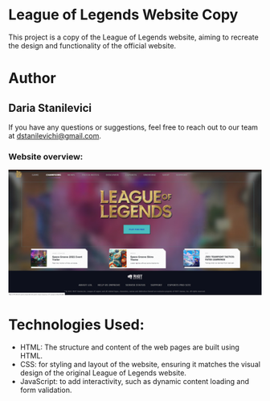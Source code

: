 # League of Legends Website Copy

This project is a copy of the League of Legends website, aiming to recreate the design and functionality of the official website. 

# Author
## Daria Stanilevici
If you have any questions or suggestions, feel free to reach out to our team at dstanilevichi@gmail.com.

### Website overview:
![Overview](images/website.png)

# Technologies Used:
- HTML: The structure and content of the web pages are built using HTML.
- CSS: for styling and layout of the website, ensuring it matches the visual design of the original League of Legends website.
- JavaScript: to add interactivity, such as dynamic content loading and form validation.
